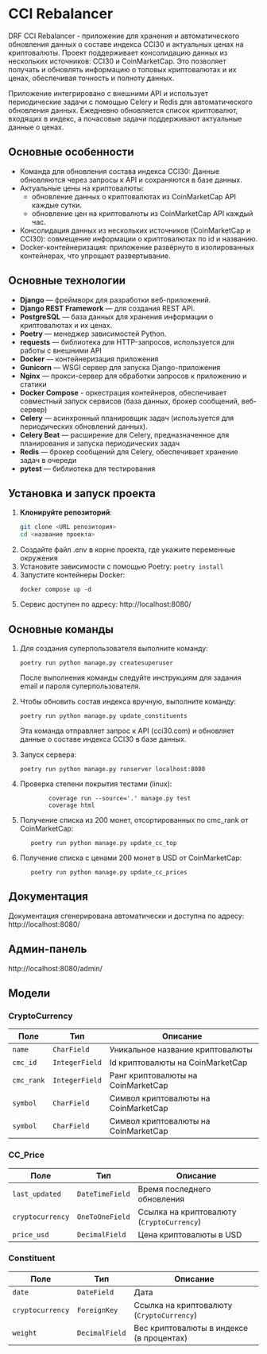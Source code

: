 # CCI Rebalancer

DRF CCI Rebalancer  - приложение для хранения и автоматического обновления данных о составе индекса CCI30 и актуальных ценах на криптовалюты. Проект поддерживает консолидацию данных из нескольких источников: CCI30 и CoinMarketCap. Это позволяет получать и обновлять информацию о топовых криптовалютах и их ценах, обеспечивая точность и полноту данных.

Приложение интегрировано с внешними API и использует периодические задачи с помощью Celery и Redis для автоматического обновления данных. Ежедневно обновляется список криптовалют, входящих в индекс, а почасовые задачи поддерживают актуальные данные о ценах.

## Основные особенности
- Команда для обновления состава индекса CCI30: Данные обновляются через запросы к API и сохраняются в базе данных.
- Актуальные цены на криптовалюты: 
  - обновление данных о криптовалютах из CoinMarketCap API каждые сутки.
  - обновление цен на криптовалюты из CoinMarketCap API каждый час.
- Консолидация данных из нескольких источников (CoinMarketCap и CCI30): совмещение информации о криптовалютах по id и названию.
- Docker-контейнеризация: приложение развёрнуто в изолированных контейнерах, что упрощает развертывание.

## Основные технологии

- **Django** — фреймворк для разработки веб-приложений.
- **Django REST Framework** — для создания REST API.
- **PostgreSQL** — база данных для хранения информации о криптовалютах и их ценах.
- **Poetry** — менеджер зависимостей Python.
- **requests** — библиотека для HTTP-запросов, используется для работы с внешними API
- **Docker** — контейнеризация приложения
- **Gunicorn** — WSGI сервер для запуска Django-приложения 
- **Nginx** — прокси-сервер для обработки запросов к приложению и статики
- **Docker Compose**  - оркестрация контейнеров, обеспечивает совместный запуск сервисов (база данных, брокер сообщений, веб-сервер)
- **Celery** — асинхронный планировщик задач (используется для периодических обновлений данных).
- **Celery Beat** — расширение для Celery, предназначенное для планирования и запуска периодических задач
- **Redis** — брокер сообщений для Celery, обеспечивает хранение задач в очереди
- **pytest** — библиотека для тестирования

## Установка и запуск проекта

1. **Клонируйте репозиторий**:
   ```bash
   git clone <URL репозитория>
   cd <название проекта>
2. Создайте файл .env в корне проекта, где укажите переменные окружения
3. Установите зависимости с помощью Poetry:
   ```poetry install```
4. Запустите контейнеры Docker:
    ```
    docker compose up -d
    ```
5. Сервис доступен по адресу: http://localhost:8080/

## Основные команды

1. Для создания суперпользователя выполните команду:
   ```commandline
   poetry run python manage.py createsuperuser
   ```
   После выполнения команды следуйте инструкциям для задания email и пароля суперпользователя.
2. Чтобы обновить состав индекса вручную, выполните команду:
   ```commandline
   poetry run python manage.py update_constituents
   ```
   Эта команда отправляет запрос к API (ссi30.com) и обновляет данные о составе индекса CCI30 в базе данных.
3. Запуск сервера:
   ```commandline
   poetry run python manage.py runserver localhost:8080
   ```
4. Проверка степени покрытия тестами (linux):
   ```commandline
           coverage run --source='.' manage.py test 
           coverage html  
   ```
5. Получение списка из 200 монет, отсортированных по cmc_rank от CoinMarketCap:

   ```commandline
      poetry run python manage.py update_cc_top
   ```

5. Получение списка с ценами 200 монет в USD от CoinMarketCap:

   ```commandline
      poetry run python manage.py update_cc_prices
     ```

## Документация

Документация сгенерирована автоматически и доступна по адресу:
http://localhost:8080/

## Админ-панель

http://localhost:8080/admin/

## Модели

### CryptoCurrency

<table>
    <thead>
    <tr>
        <th><strong>Поле</strong></th>
        <th><strong>Тип</strong></th>
        <th><strong>Описание</strong></th>
    </tr>
    </thead>
    <tbody>
    <tr>
        <td><code>name</code></td>
        <td><code>CharField</code></td>
        <td>Уникальное название криптовалюты</td>
    </tr>  
    <tr>
        <td><code>cmc_id</code></td>
        <td><code>IntegerField</code></td>
        <td>Id криптовалюты на CoinMarketCap</td>
    </tr>
    <tr>
        <td><code>cmc_rank</code></td>
        <td><code>IntegerField</code></td>
        <td>Ранг криптовалюты на CoinMarketCap</td>
    </tr>
    <tr>
        <td><code>symbol</code></td>
        <td><code>CharField</code></td>
        <td>Символ криптовалюты на CoinMarketCap</td>
    </tr>
    <tr>
        <td><code>symbol</code></td>
        <td><code>CharField</code></td>
        <td>Символ криптовалюты на CoinMarketCap</td>
    </tr>
    </tbody>
</table>

### СС_Price

<table>
    <thead>
    <tr>
        <th><strong>Поле</strong></th>
        <th><strong>Тип</strong></th>
        <th><strong>Описание</strong></th>
    </tr>
    </thead>
    <tbody>
    <tr>
        <td><code>last_updated</code></td>
        <td><code>DateTimeField</code></td>
        <td>Время последнего обновления</td>
    </tr>
    <tr>
        <td><code>cryptocurrency</code></td>
        <td><code>OneToOneField</code></td>
        <td>Ссылка на криптовалюту (<code>CryptoCurrency</code>)</td>
    </tr>
    <tr>
        <td><code>price_usd</code></td>
        <td><code>DecimalField</code></td>
        <td>Цена криптовалюты в USD</td>
    </tr>
    </tbody>
</table>

### Constituent

<table>
    <thead>
    <tr>
        <th><strong>Поле</strong></th>
        <th><strong>Тип</strong></th>
        <th><strong>Описание</strong></th>
    </tr>
    </thead>
    <tbody>
    <tr>
        <td><code>date</code></td>
        <td><code>DateField</code></td>
        <td>Дата</td>
    </tr>
    <tr>
        <td><code>cryptocurrency</code></td>
        <td><code>ForeignKey</code></td>
        <td>Ссылка на криптовалюту (<code>CryptoCurrency</code>)</td>
    </tr>
    <tr>
        <td><code>weight</code></td>
        <td><code>DecimalField</code></td>
        <td>Вес криптовалюты в индексе (в процентах)</td>
    </tr>
    </tbody>
</table>
